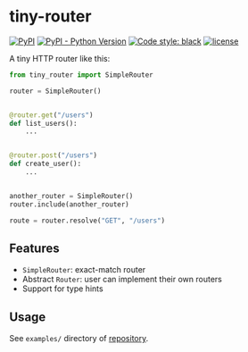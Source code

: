 # tiny-router

[![PyPI](https://img.shields.io/pypi/v/tiny-router)](https://pypi.org/project/tiny-router/)
[![PyPI - Python Version](https://img.shields.io/pypi/pyversions/tiny-router)](https://pypi.org/project/tiny-router/)
[![Code style: black](https://img.shields.io/badge/code%20style-black-000000.svg)](https://github.com/psf/black)
[![license](https://img.shields.io/github/license/nekonoshiri/tiny-router)](https://github.com/nekonoshiri/tiny-router/blob/main/LICENSE)

A tiny HTTP router like this:

```Python
from tiny_router import SimpleRouter

router = SimpleRouter()


@router.get("/users")
def list_users():
    ...


@router.post("/users")
def create_user():
    ...


another_router = SimpleRouter()
router.include(another_router)

route = router.resolve("GET", "/users")
```

## Features

- `SimpleRouter`: exact-match router
- Abstract `Router`: user can implement their own routers
- Support for type hints

## Usage

See `examples/` directory of [repository](https://github.com/nekonoshiri/tiny-router).
